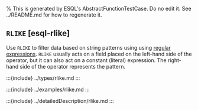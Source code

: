 % This is generated by ESQL's AbstractFunctionTestCase. Do no edit it. See ../README.md for how to regenerate it.

## `RLIKE` [esql-rlike]

Use `RLIKE` to filter data based on string patterns using using [regular expressions](/reference/query-languages/regexp-syntax.md). `RLIKE` usually acts on a field placed on the left-hand side of the operator, but it can also act on a constant (literal) expression. The right-hand side of the operator represents the pattern.


:::{include} ../types/rlike.md
:::

:::{include} ../examples/rlike.md
:::

:::{include} ../detailedDescription/rlike.md
:::
